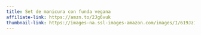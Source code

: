 ```yaml
---
title: Set de manicura con funda vegana
affiliate-link: https://amzn.to/2Jg6vuk
thumbnail-link: https://images-na.ssl-images-amazon.com/images/I/619Jz11S-AL._UX679_.jpg
---
```

